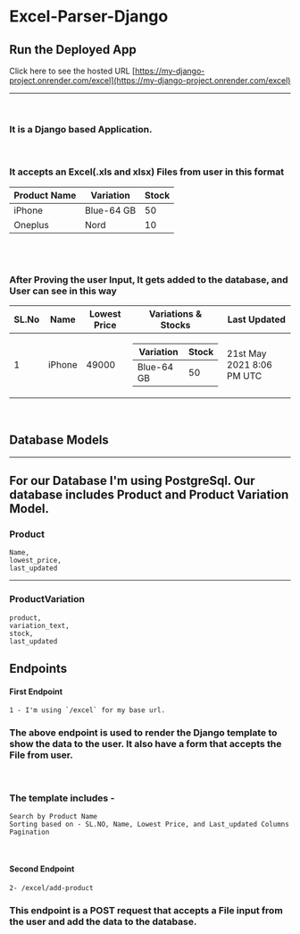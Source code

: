 # Excel-Parser-Django

## Run the Deployed App

Click here to see the hosted URL [https://my-django-project.onrender.com/excel](https://my-django-project.onrender.com/excel)

<hr>
<br>

### It is a Django based Application.

<br>

### It accepts an Excel(.xls and xlsx) Files from user in this format

| Product Name | Variation  | Stock |
| ------------ | ---------- | ----- |
| iPhone       | Blue-64 GB | 50    |
| Oneplus      | Nord       | 10    |

<br>
<br>

### After Proving the user Input, It gets added to the database, and User can see in this way

| SL.No | Name   | Lowest Price | Variations & Stocks                                                                                                                  | Last Updated              |
| ----- | ------ | ------------ | ------------------------------------------------------------------------------------------------------------------------------------ | ------------------------- |
| 1     | iPhone | 49000        | <table> <thead> <tr> <th>Variation</th> <th>Stock</th> </tr> </thead> <tbody> <tr> <td>Blue-64 GB</td> <td>50</td> </tbody> </table> | 21st May 2021 8:06 PM UTC |

<br>

## Database Models

<hr>

## For our Database I'm using PostgreSql. Our database includes Product and Product Variation Model.

### Product

```
Name,
lowest_price,
last_updated
```

<hr>

### ProductVariation

```
product,
variation_text,
stock,
last_updated
```

## Endpoints

#### First Endpoint

```
1 - I'm using `/excel` for my base url.
```

### The above endpoint is used to render the Django template to show the data to the user. It also have a form that accepts the File from user.

<br>

### The template includes -

```
Search by Product Name
Sorting based on - SL.NO, Name, Lowest Price, and Last_updated Columns
Pagination
```

<br>

#### Second Endpoint

```
2- /excel/add-product
```

### This endpoint is a POST request that accepts a File input from the user and add the data to the database.
